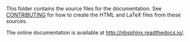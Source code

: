 This folder contains the source files for the documentation.
See [CONTRIBUTING](../CONTRIBUTING.rst) for how to create the HTML and LaTeX
files from these sources.

The online documentation is available at http://nbsphinx.readthedocs.io/.
